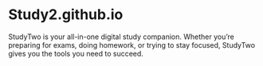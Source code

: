 # Study2.github.io
StudyTwo is your all-in-one digital study companion. Whether you’re preparing for exams, doing homework, or trying to stay focused, StudyTwo gives you the tools you need to succeed.
